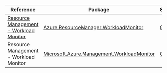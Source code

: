 | Reference | Package | Source |
|---|---|---|
|[Resource Management - Workload Monitor](resourcemanager.workloadmonitor-readme.md)|[Azure.ResourceManager.WorkloadMonitor](https://www.nuget.org/packages/Azure.ResourceManager.WorkloadMonitor)|[Github](https://github.com/Azure/azure-sdk-for-net/blob/main/sdk/workloadmonitor/Azure.ResourceManager.WorkloadMonitor)|
|Resource Management - Workload Monitor|[Microsoft.Azure.Management.WorkloadMonitor](https://www.nuget.org/packages/Microsoft.Azure.Management.WorkloadMonitor)|[Github](https://github.com/Azure/azure-sdk-for-net)|
